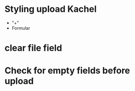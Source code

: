 # Styling upload Kachel

-   "+"
-   Formular

# clear file field

# Check for empty fields before upload
